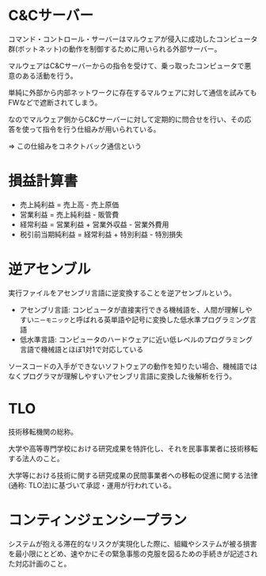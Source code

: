 # C&Cサーバー

コマンド・コントロール・サーバーはマルウェアが侵入に成功したコンピュータ群(ボットネット)の動作を制御するために用いられる外部サーバー。

マルウェアはC&Cサーバーからの指令を受けて、乗っ取ったコンピュータで悪意のある活動を行う。

単純に外部から内部ネットワークに存在するマルウェアに対して通信を試みてもFWなどで遮断されてしまう。

なのでマルウェア側からC&Cサーバーに対して定期的に問合せを行い、その応答を使って指令を行う仕組みが用いられている。

=> この仕組みをコネクトバック通信という

# 損益計算書

- 売上純利益 = 売上高 - 売上原価
- 営業利益 = 売上純利益 - 販管費
- 経常利益 = 営業利益 + 営業外収益 - 営業外費用
- 税引前当期純利益 = 経常利益 + 特別利益 - 特別損失

# 逆アセンブル

実行ファイルをアセンブリ言語に逆変換することを逆アセンブルという。

- アセンブリ言語: コンピュータが直接実行できる機械語を、人間が理解しやすい`ニーモニック`と呼ばれる英単語や記号に変換した低水準プログラミング言語
- 低水準言語: コンピュータのハードウェアに近い低レベルのプログラミング言語で機械語とほぼ1対1で対応している

ソースコードの入手ができないソフトウェアの動作を知りたい場合、機械語ではなくプログラマが理解しやすいアセンブリ言語に変換した後解析を行う。

# TLO

技術移転機関の総称。

大学や高等専門学校における研究成果を特許化し、それを民事事業者に技術移転する法人のこと。

大学等における技術に関する研究成果の民間事業者への移転の促進に関する法律(通称: TLO法)に基づいて承認・運用が行われている。

# コンティンジェンシープラン

システムが抱える滞在的なリスクが実現化した際に、組織やシステムが被る損害を最小限にとどめ、速やかにその緊急事態の克服を図るための手続きが記述された対応計画のこと。

